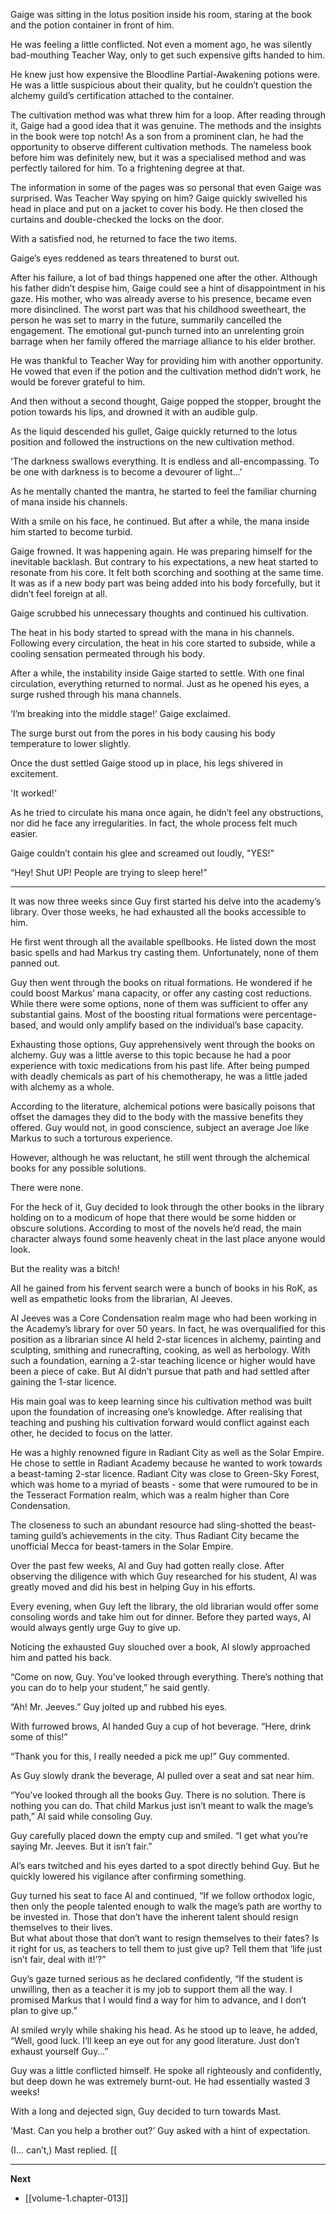 
Gaige was sitting in the lotus position inside his room, staring at the book and the potion container in front of him.

He was feeling a little conflicted. Not even a moment ago, he was silently bad-mouthing Teacher Way, only to get such expensive gifts handed to him.

He knew just how expensive the Bloodline Partial-Awakening potions were. He was a little suspicious about their quality, but he couldn’t question the alchemy guild’s certification attached to the container.

The cultivation method was what threw him for a loop. After reading through it, Gaige had a good idea that it was genuine. The methods and the insights in the book were top notch! As a son from a prominent clan, he had the opportunity to observe different cultivation methods. The nameless book before him was definitely new, but it was a specialised method and was perfectly tailored for him. To a frightening degree at that.

The information in some of the pages was so personal that even Gaige was surprised. Was Teacher Way spying on him?
Gaige quickly swivelled his head in place and put on a jacket to cover his body. He then closed the curtains and double-checked the locks on the door.

With a satisfied nod, he returned to face the two items.

Gaige’s eyes reddened as tears threatened to burst out.

After his failure, a lot of bad things happened one after the other. Although his father didn’t despise him, Gaige could see a hint of disappointment in his gaze. His mother, who was already averse to his presence, became even more disinclined. The worst part was that his childhood sweetheart, the person he was set to marry in the future, summarily cancelled the engagement. The emotional gut-punch turned into an unrelenting groin barrage when her family offered the marriage alliance to his elder brother.

He was thankful to Teacher Way for providing him with another opportunity. He vowed that even if the potion and the cultivation method didn’t work, he would be forever grateful to him.

And then without a second thought, Gaige popped the stopper, brought the potion towards his lips, and drowned it with an audible gulp.

As the liquid descended his gullet, Gaige quickly returned to the lotus position and followed the instructions on the new cultivation method.

‘The darkness swallows everything. It is endless and all-encompassing. To be one with darkness is to become a devourer of light…’

As he mentally chanted the mantra, he started to feel the familiar churning of mana inside his channels.

With a smile on his face, he continued. But after a while, the mana inside him started to become turbid.

Gaige frowned. It was happening again. He was preparing himself for the inevitable backlash. But contrary to his expectations, a new heat started to resonate from his core. It felt both scorching and soothing at the same time. It was as if a new body part was being added into his body forcefully, but it didn’t feel foreign at all.

Gaige scrubbed his unnecessary thoughts and continued his cultivation.

The heat in his body started to spread with the mana in his channels. Following every circulation, the heat in his core started to subside, while a cooling sensation permeated through his body.

After a while, the instability inside Gaige started to settle. With one final circulation, everything returned to normal. Just as he opened his eyes, a surge rushed through his mana channels.

‘I’m breaking into the middle stage!’ Gaige exclaimed.

The surge burst out from the pores in his body causing his body temperature to lower slightly.

Once the dust settled Gaige stood up in place, his legs shivered in excitement. 

'It worked!'

As he tried to circulate his mana once again, he didn’t feel any obstructions, nor did he face any irregularities. In fact, the whole process felt much easier.

Gaige couldn’t contain his glee and screamed out loudly, "YES!"

“Hey! Shut UP! People are trying to sleep here!”

____

It was now three weeks since Guy first started his delve into the academy’s library. Over those weeks, he had exhausted all the books accessible to him.

He first went through all the available spellbooks. He listed down the most basic spells and had Markus try casting them. Unfortunately, none of them panned out.

Guy then went through the books on ritual formations. He wondered if he could boost Markus’ mana capacity, or offer any casting cost reductions. While there were some options, none of them was sufficient to offer any substantial gains. Most of the boosting ritual formations were percentage-based, and would only amplify based on the individual’s base capacity.

Exhausting those options, Guy apprehensively went through the books on alchemy. Guy was a little averse to this topic because he had a poor experience with toxic medications from his past life. After being pumped with deadly chemicals as part of his chemotherapy, he was a little jaded with alchemy as a whole.

According to the literature, alchemical potions were basically poisons that offset the damages they did to the body with the massive benefits they offered. Guy would not, in good conscience, subject an average Joe like Markus to such a torturous experience.

However, although he was reluctant, he still went through the alchemical books for any possible solutions.

There were none.

For the heck of it, Guy decided to look through the other books in the library holding on to a modicum of hope that there would be some hidden or obscure solutions. According to most of the novels he’d read, the main character always found some heavenly cheat in the last place anyone would look.

But the reality was a bitch!

All he gained from his fervent search were a bunch of books in his RoK, as well as empathetic looks from the librarian, Al Jeeves.

Al Jeeves was a Core Condensation realm mage who had been working in the Academy’s library for over 50 years. In fact, he was overqualified for this position as a librarian since Al held 2-star licences in alchemy, painting and sculpting, smithing and runecrafting, cooking, as well as herbology. With such a foundation, earning a 2-star teaching licence or higher would have been a piece of cake. But Al didn’t pursue that path and had settled after gaining the 1-star licence.

His main goal was to keep learning since his cultivation method was built upon the foundation of increasing one’s knowledge. After realising that teaching and pushing his cultivation forward would conflict against each other, he decided to focus on the latter.

He was a highly renowned figure in Radiant City as well as the Solar Empire. He chose to settle in Radiant Academy because he wanted to work towards a beast-taming 2-star licence. Radiant City was close to Green-Sky Forest, which was home to a myriad of beasts - some that were rumoured to be in the Tesseract Formation realm, which was a realm higher than Core Condensation.

The closeness to such an abundant resource had sling-shotted the beast-taming guild’s achievements in the city. Thus Radiant City became the unofficial Mecca for beast-tamers in the Solar Empire.

Over the past few weeks, Al and Guy had gotten really close. After observing the diligence with which Guy researched for his student, Al was greatly moved and did his best in helping Guy in his efforts.

Every evening, when Guy left the library, the old librarian would offer some consoling words and take him out for dinner. Before they parted ways, Al would always gently urge Guy to give up.

Noticing the exhausted Guy slouched over a book, Al slowly approached him and patted his back.

“Come on now, Guy. You’ve looked through everything. There’s nothing that you can do to help your student,” he said gently.

“Ah! Mr. Jeeves.” Guy jolted up and rubbed his eyes.

With furrowed brows, Al handed Guy a cup of hot beverage. “Here, drink some of this!”

“Thank you for this, I really needed a pick me up!” Guy commented.

As Guy slowly drank the beverage, Al pulled over a seat and sat near him.

“You’ve looked through all the books Guy. There is no solution. There is nothing you can do. That child Markus just isn’t meant to walk the mage’s path,” Al said while consoling Guy.

Guy carefully placed down the empty cup and smiled. “I get what you’re saying Mr. Jeeves. But it isn’t fair.”

Al’s ears twitched and his eyes darted to a spot directly behind Guy. But he quickly lowered his vigilance after confirming something.

Guy turned his seat to face Al and continued, “If we follow orthodox logic, then only the people talented enough to walk the mage’s path are worthy to be invested in. Those that don’t have the inherent talent should resign themselves to their lives.  
But what about those that don’t want to resign themselves to their fates? Is it right for us, as teachers to tell them to just give up? Tell them that ‘life just isn’t fair, deal with it!’?”

Guy’s gaze turned serious as he declared confidently, “If the student is unwilling, then as a teacher it is my job to support them all the way. I promised Markus that I would find a way for him to advance, and I don’t plan to give up.”

Al smiled wryly while shaking his head. As he stood up to leave, he added, “Well, good luck. I’ll keep an eye out for any good literature. Just don’t exhaust yourself Guy…”

Guy was a little conflicted himself. He spoke all righteously and confidently, but deep down he was extremely burnt-out. He had essentially wasted 3 weeks!

With a long and dejected sign, Guy decided to turn towards Mast.

‘Mast. Can you help a brother out?’ Guy asked with a hint of expectation.

(I… can’t,) Mast replied.
[[
____

**Next**
* [[volume-1.chapter-013]]